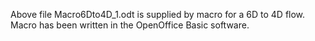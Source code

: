 Above file Macro6Dto4D_1.odt is supplied by macro for a 6D to 4D flow. Macro has been written in the OpenOffice Basic software.
